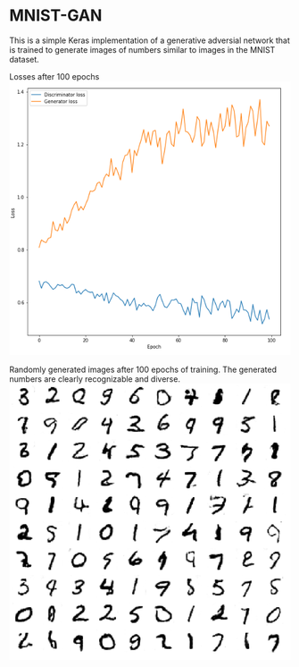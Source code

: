 # MNIST-GAN

This is a simple Keras implementation of a generative adversial network that is trained to generate images of numbers similar to images in the MNIST dataset.


Losses after 100 epochs
![Alt text](images/Loss_100_epochs.PNG?raw=true)

Randomly generated images after 100 epochs of training.
The generated numbers are clearly recognizable and diverse.
![Alt text](images/numbers_100_epochs.PNG?raw=true)
